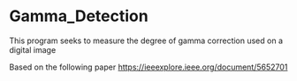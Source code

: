 # Gamma_Detection

This program seeks to measure the degree of
gamma correction used on a digital image

Based on the following paper
https://ieeexplore.ieee.org/document/5652701
